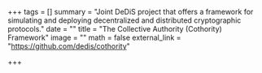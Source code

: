 +++
tags = []
summary = "Joint DeDiS project that offers a framework for simulating and deploying decentralized and distributed cryptographic protocols."
date = ""
title = "The Collective Authority (Cothority) Framework"
image = ""
math = false
external_link = "https://github.com/dedis/cothority"

+++

